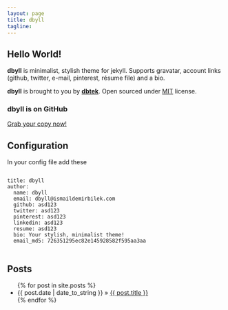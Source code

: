 ```yaml
---
layout: page
title: dbyll
tagline:
---
```



## Hello World!

**dbyll** is minimalist, stylish theme for jekyll. Supports gravatar, account links (github, twitter, e-mail, pinterest, résume file) and a bio.  

**dbyll** is brought to you by **[dbtek](http://ismaildemirbilek.com)**. Open sourced under [MIT](http://opensource.org/licenses/MIT) license.
  
### dbyll is on GitHub
<a class="btn btn-default" href="https://github.com/dbtek/dbyll">Grab your copy now!</a>

## Configuration
In your config file add these
<pre>
<code>
title: dbyll
author:
  name: dbyll
  email: dbyll@ismaildemirbilek.com
  github: asd123
  twitter: asd123
  pinterest: asd123
  linkedin: asd123
  resume: asd123
  bio: Your stylish, minimalist theme!
  email_md5: 726351295ec82e145928582f595aa3aa
</code>
</pre>


## Posts

<ul class="posts">
  {% for post in site.posts %}
    <li><span>{{ post.date | date_to_string }}</span> &raquo; <a href="{{ BASE_PATH }}{{ post.url }}">{{ post.title }}</a></li>
  {% endfor %}
</ul>


